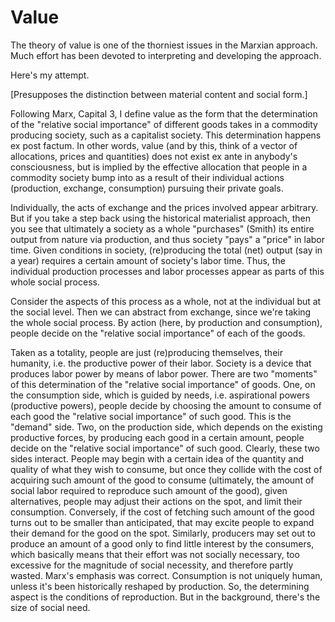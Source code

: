 # Value

The theory of value is one of the thorniest issues in the Marxian approach.  Much effort has been devoted to interpreting and developing the approach.

Here's my attempt.

[Presupposes the distinction between material content and social form.]

Following Marx, Capital 3, I define value as the form that the determination of the "relative social importance" of different goods takes in a commodity producing society, such as a capitalist society.  This determination happens ex post factum.  In other words, value (and by this, think of a vector of allocations, prices and quantities) does not exist ex ante in anybody's consciousness, but is implied by the effective allocation that people in a commodity society bump into as a result of their individual actions (production, exchange, consumption) pursuing their private goals.

Individually, the acts of exchange and the prices involved appear arbitrary.  But if you take a step back using the historical materialist approach, then you see that ultimately a society as a whole "purchases"  (Smith) its entire output from nature via production, and thus society "pays" a "price" in labor time.  Given conditions in society, (re)producing the total (net) output (say in a year) requires a certain amount of society's labor time.  Thus, the individual production processes and labor processes appear as parts of this whole social process.

Consider the aspects of this process as a whole, not at the individual but at the social level.  Then we can abstract from exchange, since we're taking the whole social process.  By action (here, by production and consumption), people decide on the "relative social importance" of each of the goods.

Taken as a totality, people are just (re)producing themselves, their humanity, i.e. the productive power of their labor.  Society is a device that produces labor power by means of labor power.  There are two "moments" of this determination of the "relative social importance" of goods.  One, on the consumption side, which is guided by needs, i.e. aspirational powers (productive powers), people decide by choosing the amount to consume of each good the "relative social importance" of such good.  This is the "demand" side.  Two, on the production side, which depends on the existing productive forces, by producing each good in a certain amount, people decide on the "relative social importance" of such good.  Clearly, these two sides interact.  People may begin with a certain idea of the quantity and quality of what they wish to consume, but once they collide with the cost of acquiring such amount of the good to consume (ultimately, the amount of social labor required to reproduce such amount of the good), given alternatives, people may adjust their actions on the spot, and limit their consumption. Conversely, if the cost of fetching such amount of the good turns out to be smaller than anticipated, that may excite people to expand their demand for the good on the spot.  Similarly, producers may set out to produce an amount of a good only to find little interest by the consumers, which basically means that their effort was not socially necessary, too excessive for the magnitude of social necessity, and therefore partly wasted.  Marx's emphasis was correct.  Consumption is not uniquely human, unless it's been historically reshaped by production.  So, the determining aspect is the conditions of reproduction.  But in the background, there's the size of social need.


